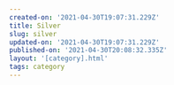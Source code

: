 ```yaml
---
created-on: '2021-04-30T19:07:31.229Z'
title: Silver
slug: silver
updated-on: '2021-04-30T19:07:31.229Z'
published-on: '2021-04-30T20:08:32.335Z'
layout: '[category].html'
tags: category
---
```



